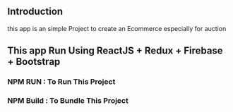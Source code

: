## Introduction
this app is an simple Project to create an Ecommerce especially for auction

## This app Run Using ReactJS + Redux + Firebase + Bootstrap 

### NPM RUN : To Run This Project

### NPM Build : To Bundle This Project

